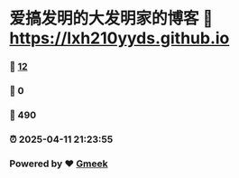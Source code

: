# 爱搞发明的大发明家的博客 :link: https://lxh210yyds.github.io 
### :page_facing_up: [12](https://lxh210yyds.github.io/tag.html) 
### :speech_balloon: 0 
### :hibiscus: 490 
### :alarm_clock: 2025-04-11 21:23:55 
### Powered by :heart: [Gmeek](https://github.com/Meekdai/Gmeek)
